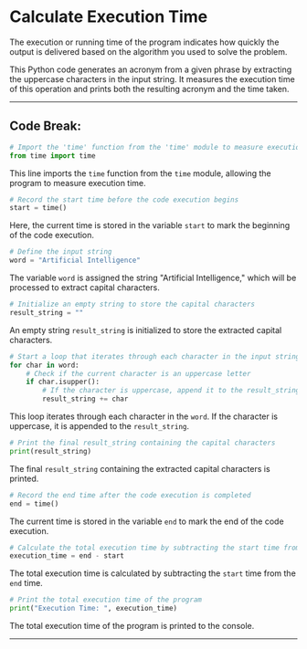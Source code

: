 # Calculate Execution Time

 The execution or running time of the program indicates how quickly the output is delivered based on the algorithm you used to solve the problem.

 This Python code generates an acronym from a given phrase by extracting the uppercase characters in the input string. It measures the execution time of this operation and prints both the resulting acronym and the time taken.

-----

## Code Break:

```python
# Import the 'time' function from the 'time' module to measure execution time
from time import time
```
This line imports the `time` function from the `time` module, allowing the program to measure execution time.

```python
# Record the start time before the code execution begins
start = time()
```
Here, the current time is stored in the variable `start` to mark the beginning of the code execution.

```python
# Define the input string
word = "Artificial Intelligence"
```
The variable `word` is assigned the string "Artificial Intelligence," which will be processed to extract capital characters.

```python
# Initialize an empty string to store the capital characters
result_string = ""
```
An empty string `result_string` is initialized to store the extracted capital characters.

```python
# Start a loop that iterates through each character in the input string
for char in word:
    # Check if the current character is an uppercase letter
    if char.isupper():
        # If the character is uppercase, append it to the result_string
        result_string += char
```
This loop iterates through each character in the `word`. If the character is uppercase, it is appended to the `result_string`.

```python
# Print the final result_string containing the capital characters
print(result_string)
```
The final `result_string` containing the extracted capital characters is printed.

```python
# Record the end time after the code execution is completed
end = time()
```
The current time is stored in the variable `end` to mark the end of the code execution.

```python
# Calculate the total execution time by subtracting the start time from the end time
execution_time = end - start
```
The total execution time is calculated by subtracting the `start` time from the `end` time.

```python
# Print the total execution time of the program
print("Execution Time: ", execution_time)
```
The total execution time of the program is printed to the console.

-----